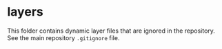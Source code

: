 # layers #

This folder contains dynamic layer files that are ignored in the repository.
See the main repository `.gitignore` file.
